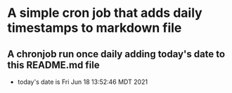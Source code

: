A simple cron job that adds daily timestamps to markdown file
============================================================
## A chronjob run once daily adding today's date to this README.md file
* today's date is Fri Jun 18 13:52:46 MDT 2021
